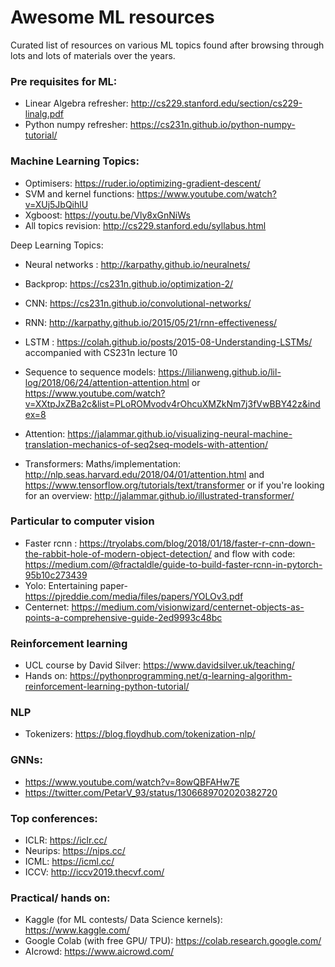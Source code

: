 # Awesome ML resources
Curated list of resources on various ML topics found after browsing through lots and lots of materials over the years.

### Pre requisites for ML:
* Linear Algebra refresher: http://cs229.stanford.edu/section/cs229-linalg.pdf
* Python numpy refresher: https://cs231n.github.io/python-numpy-tutorial/

### Machine Learning Topics:
* Optimisers: https://ruder.io/optimizing-gradient-descent/
* SVM and kernel functions: https://www.youtube.com/watch?v=XUj5JbQihlU
* Xgboost: https://youtu.be/Vly8xGnNiWs
* All topics revision: http://cs229.stanford.edu/syllabus.html

Deep Learning Topics: 
* Neural networks : http://karpathy.github.io/neuralnets/
* Backprop: https://cs231n.github.io/optimization-2/
* CNN: https://cs231n.github.io/convolutional-networks/
* RNN: http://karpathy.github.io/2015/05/21/rnn-effectiveness/
* LSTM : https://colah.github.io/posts/2015-08-Understanding-LSTMs/ accompanied with CS231n lecture 10

* Sequence to sequence models: https://lilianweng.github.io/lil-log/2018/06/24/attention-attention.html or https://www.youtube.com/watch?v=XXtpJxZBa2c&list=PLoROMvodv4rOhcuXMZkNm7j3fVwBBY42z&index=8
* Attention: https://jalammar.github.io/visualizing-neural-machine-translation-mechanics-of-seq2seq-models-with-attention/
* Transformers: Maths/implementation: http://nlp.seas.harvard.edu/2018/04/01/attention.html and https://www.tensorflow.org/tutorials/text/transformer or if you're looking for an overview: http://jalammar.github.io/illustrated-transformer/


### Particular to computer vision
* Faster rcnn : https://tryolabs.com/blog/2018/01/18/faster-r-cnn-down-the-rabbit-hole-of-modern-object-detection/ and flow with code: https://medium.com/@fractaldle/guide-to-build-faster-rcnn-in-pytorch-95b10c273439
* Yolo: Entertaining paper- https://pjreddie.com/media/files/papers/YOLOv3.pdf
* Centernet: https://medium.com/visionwizard/centernet-objects-as-points-a-comprehensive-guide-2ed9993c48bc

### Reinforcement learning
* UCL course by David Silver:  https://www.davidsilver.uk/teaching/
* Hands on: https://pythonprogramming.net/q-learning-algorithm-reinforcement-learning-python-tutorial/

### NLP
* Tokenizers: https://blog.floydhub.com/tokenization-nlp/

### GNNs:
* https://www.youtube.com/watch?v=8owQBFAHw7E
* https://twitter.com/PetarV_93/status/1306689702020382720


### Top conferences: 
* ICLR: https://iclr.cc/
* Neurips: https://nips.cc/
* ICML: https://icml.cc/
* ICCV: http://iccv2019.thecvf.com/

### Practical/ hands on: 
* Kaggle (for ML contests/ Data Science kernels):  https://www.kaggle.com/
* Google Colab (with free GPU/ TPU): https://colab.research.google.com/
* AIcrowd: https://www.aicrowd.com/

